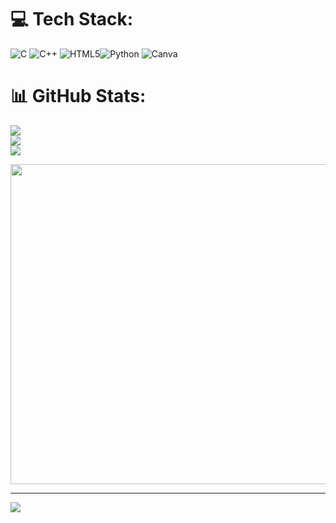 

# 💻 Tech Stack:
![C](https://img.shields.io/badge/C++-blue) ![C++](https://img.shields.io/badge/c++-%2300599C.svg?style=for-the-badge&logo=c%2B%2B&logoColor=white) ![HTML5](https://img.shields.io/badge/html5-%23E34F26.svg?style=for-the-badge&logo=html5&logoColor=white)![Python](https://img.shields.io/badge/python-3670A0?style=for-the-badge&logo=python&logoColor=ffdd54)  ![Canva](https://img.shields.io/badge/Canva-%2300C4CC.svg?style=for-the-badge&logo=Canva&logoColor=white) 
# 📊 GitHub Stats:
![](https://github-readme-stats.vercel.app/api?username=Om-Pandey711&theme=tokyonight&hide_border=false&include_all_commits=false&count_private=false)<br/>
![](https://github-readme-streak-stats.herokuapp.com/?user=Om-Pandey711&theme=tokyonight&hide_border=false)<br/>
![](https://github-readme-stats.vercel.app/api/top-langs/?username=Om-Pandey711&theme=tokyonight&hide_border=false&include_all_commits=false&count_private=false&layout=compact)


<img src="https://blogger.googleusercontent.com/img/b/R29vZ2xl/AVvXsEjXJRdzHTE-x9VaF-C7s42fErRf34k8-mPuGUUaPKGfN88Dp_knSOOrVDPmQQcHHRWUvskX6ZWBRLDe-qNemDt2jUAR5KNyNZqTQ55RMGlX9tosAUVdWKdYAaJKM3Rd7pz9xqx0_UtjLlM/s1600/Emblem_of_India.gif" width="512px"/>

---
[![](https://visitcount.itsvg.in/api?id=shanpandit&icon=0&color=2)](https://visitcount.itsvg.in)

<!-- Proudly created with GPRM ( https://gprm.itsvg.in ) -->
